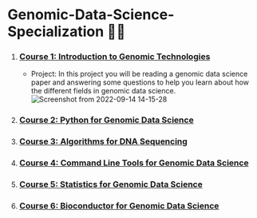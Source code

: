 # Genomic-Data-Science-Specialization 🧬🔬

1. ### [**Course 1: Introduction to Genomic Technologies**](https://github.com/hebamuh68/Genomic-Data-Science-Specialization/tree/main/Course%201.%20Introduction%20to%20Genomic%20Technologies)
    * Project: In this project you will be reading a genomic data science paper and answering some questions to help you learn about how the different fields in genomic data science.
![Screenshot from 2022-09-14 14-15-28](https://user-images.githubusercontent.com/69214737/190150917-b74e9d8c-300c-4f43-942a-c851524bdfb5.png)


2. ### [**Course 2: Python for Genomic Data Science**]()
3. ### [**Course 3: Algorithms for DNA Sequencing**]()
4. ### [**Course 4: Command Line Tools for Genomic Data Science**]()
5. ### [**Course 5: Statistics for Genomic Data Science**]()
6. ### [**Course 6: Bioconductor for Genomic Data Science**]()

